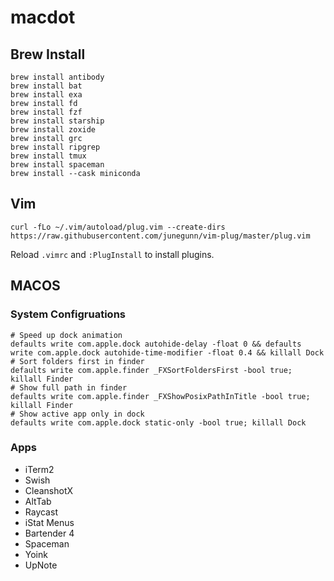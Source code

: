 # macdot

## Brew Install
```
brew install antibody
brew install bat
brew install exa
brew install fd
brew install fzf
brew install starship
brew install zoxide
brew install grc
brew install ripgrep
brew install tmux
brew install spaceman
brew install --cask miniconda
```

## Vim
```
curl -fLo ~/.vim/autoload/plug.vim --create-dirs https://raw.githubusercontent.com/junegunn/vim-plug/master/plug.vim
```
Reload `.vimrc` and `:PlugInstall` to install plugins.

## MACOS
### System Configruations
```
# Speed up dock animation
defaults write com.apple.dock autohide-delay -float 0 && defaults write com.apple.dock autohide-time-modifier -float 0.4 && killall Dock
# Sort folders first in finder
defaults write com.apple.finder _FXSortFoldersFirst -bool true; killall Finder
# Show full path in finder
defaults write com.apple.finder _FXShowPosixPathInTitle -bool true; killall Finder
# Show active app only in dock
defaults write com.apple.dock static-only -bool true; killall Dock
```

### Apps
* iTerm2
* Swish
* CleanshotX
* AltTab
* Raycast
* iStat Menus
* Bartender 4
* Spaceman
* Yoink
* UpNote
